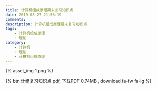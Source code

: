 ```yaml
---
title: 计算机组成原理期末复习知识点
date: 2019-08-27 21:56:19
comments:
description: 计算机组成原理期末复习知识点
tags:
	- 计算机组成原理
	- 理论
category:
	- 计算机
	- 理论
	- 计算机组成原理
---
```


{% asset_img 1.png %}

{% btn 计组复习知识点.pdf, 下载PDF 0.74MB , download fa-fw fa-lg %}